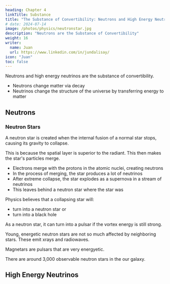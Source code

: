 ```yaml
---
heading: Chapter 4
linkTitle: Substance
title: "The Substance of Convertibility: Neutrons and High Energy Neutrinos"
# date: 2024-07-14
image: /photos/physics/neutronstar.jpg
description: "Neutrons are the Substance of Convertibility"
weight: 16
writer:
  name: Juan
  url: https://www.linkedin.com/in/jundalisay/
icon: "Juan"
toc: false
---
```



Neutrons and high energy neutrinos are the substance of convertibility.


- Neutrons change matter via decay 
- Neutrinos change the structure of the universe by transferring energy to matter

<!-- responsible for the conversion of elements from one to another. 
- made up of 3 quarks (qom) -->


<!-- Coulomb collisions. 

Beta decay.  -->


## Neutrons 






### Neutron Stars

A neutron star is created when the internal fusion of a normal star stops, causing its gravity to collapse. 

This is because the spatial layer is superior to the radiant. This then makes the star's particles merge. 

- Electrons merge with the protons in the atomic nuclei, creating neutrons 
- In the process of merging, the star produces a lot of neutrinos
- After extreme collapse, the star explodes as a supernova in a stream of neutrinos
- This leaves behind a neutron star where the star was

Physics believes that a collapsing star will:
- turn into a neutron star or
- turn into a black hole  

As a neutron star, it can turn into a pulsar if the vortex energy is still strong. 

Young, energetic neutron stars are not so much affected by neighboring stars. These emit xrays and radiowaves. 

Magnetars are pulsars that are very energyetic. 

There are around 3,000 observable neutron stars in the our galaxy. 




## High Energy Neutrinos 



